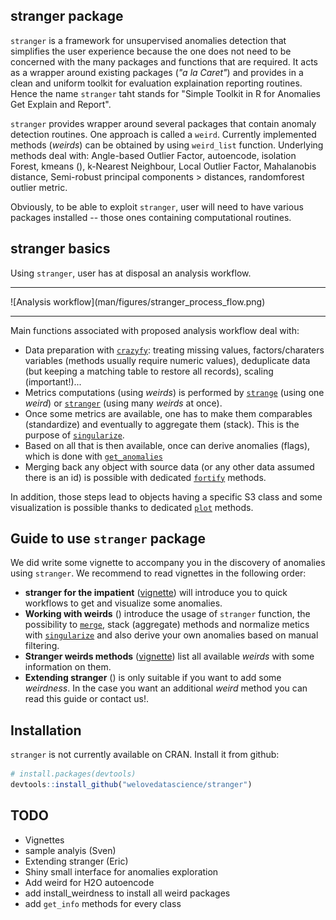 
stranger package
----------------

`stranger` is a framework for unsupervised anomalies detection that simplifies the user experience because the one does not need to be concerned with the many packages and functions that are required. It acts as a wrapper around existing packages (*"a la Caret"*) and provides in a clean and uniform toolkit for evaluation explaination reporting routines. Hence the name `stranger` taht stands for "Simple Toolkit in R for Anomalies Get Explain and Report".

`stranger` provides wrapper around several packages that contain anomaly detection routines. One approach is called a `weird`. Currently implemented methods (*weirds*) can be obtained by using `weird_list` function. Underlying methods deal with: Angle-based Outlier Factor, autoencode, isolation Forest, kmeans (), k-Nearest Neighbour, Local Outlier Factor, Mahalanobis distance, Semi-robust principal components &gt; distances, randomforest outlier metric.

Obviously, to be able to exploit `stranger`, user will need to have various packages installed -- those ones containing computational routines.

stranger basics
---------------

Using `stranger`, user has at disposal an analysis workflow.

<hr/>
![Analysis workflow](man/figures/stranger_process_flow.png)
<hr/>
Main functions associated with proposed analysis workflow deal with:

-   Data preparation with [`crazyfy`](./reference/crazyfy.html): treating missing values, factors/charaters variables (methods usually require numeric values), deduplicate data (but keeping a matching table to restore all records), scaling (important!)...
-   Metrics computations (using *weirds*) is performed by [`strange`](./reference/strange.html) (using one *weird*) or [`stranger`](./reference/strange.html) (using many *weirds* at once).
-   Once some metrics are available, one has to make them comparables (standardize) and eventually to aggregate them (stack). This is the purpose of [`singularize`](./reference/singularize.html).
-   Based on all that is then available, once can derive anomalies (flags), which is done with [`get_anomalies`](./reference/get_anomalies.html)
-   Merging back any object with source data (or any other data assumed there is an id) is possible with dedicated [`fortify`](./reference/fortify.html) methods.

In addition, those steps lead to objects having a specific S3 class and some visualization is possible thanks to dedicated [`plot`](./reference/plot.html) methods.

Guide to use `stranger` package
-------------------------------

We did write some vignette to accompany you in the discovery of anomalies using `stranger`. We recommend to read vignettes in the following order:

-   **stranger for the impatient** ([vignette](./articles/stranger_for_the_impatient.html)) will introduce you to quick workflows to get and visualize some anomalies.
-   **Working with weirds** ([<TBD>](./articles/working_with_weirds.html)) introduce the usage of `stranger` function, the possibility to [`merge`](./reference/merge.html), stack (aggregate) methods and normalize metics with [`singularize`](./references/singularize.html) and also derive your own anomalies based on manual filtering.
-   **Stranger weirds methods** ([vignette](./articles/stranger_weirds_methods.html)) list all available *weirds* with some information on them.
-   **Extending stranger** ([<TBD later>](./articles/tbd.html)) is only suitable if you want to add some *weirdness*. In the case you want an additional *weird* method you can read this guide or contact us!.

Installation
------------

`stranger` is not currently available on CRAN. Install it from github:

``` r
# install.packages(devtools)
devtools::install_github("welovedatascience/stranger")
```

TODO
----

-   Vignettes
-   sample analyis (Sven)
-   Extending stranger (Eric)
-   Shiny small interface for anomalies exploration
-   Add weird for H2O autoencode
-   add install\_weirdness to install all weird packages
-   add `get_info` methods for every class
